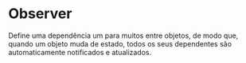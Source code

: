 # Observer 

Define uma dependência  um para muitos entre objetos, de modo que, quando um objeto muda de estado, todos os seus dependentes são automaticamente notificados e atualizados.